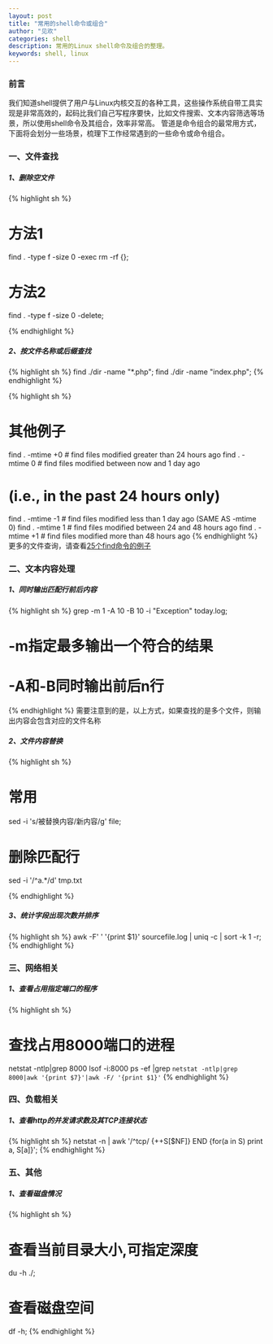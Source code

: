 ```yaml
---
layout: post
title: "常用的shell命令或组合"
author: "见欢"
categories: shell
description: 常用的Linux shell命令及组合的整理。
keywords: shell, linux
---
```


### 前言
我们知道shell提供了用户与Linux内核交互的各种工具，这些操作系统自带工具实现是非常高效的，起码比我们自己写程序要快，比如文件搜索、文本内容筛选等场景，所以使用shell命令及其组合，效率非常高。
管道是命令组合的最常用方式，下面将会划分一些场景，梳理下工作经常遇到的一些命令或命令组合。

### 一、文件查找
##### 1、删除空文件
{% highlight sh %}
# 方法1
find . -type f -size 0 -exec rm -rf {};
# 方法2
find . -type f -size 0 -delete;

{% endhighlight %}

##### 2、按文件名称或后缀查找
{% highlight sh %}
find ./dir -name "*.php";
find ./dir -name "index.php";
{% endhighlight %}

{% highlight sh %}
# 其他例子
find . -mtime +0 # find files modified greater than 24 hours ago
find . -mtime 0 # find files modified between now and 1 day ago
# (i.e., in the past 24 hours only)
find . -mtime -1 # find files modified less than 1 day ago (SAME AS -mtime 0)
find . -mtime 1 # find files modified between 24 and 48 hours ago
find . -mtime +1 # find files modified more than 48 hours ago
{% endhighlight %}
更多的文件查询，请查看[25个find命令的例子](https://www.binarytides.com/linux-find-command-examples/)


### 二、文本内容处理
##### 1、同时输出匹配行前后内容
{% highlight sh %}
grep -m 1 -A 10 -B 10 -i "Exception" today.log;
# -m指定最多输出一个符合的结果
# -A和-B同时输出前后n行
{% endhighlight %}
需要注意到的是，以上方式，如果查找的是多个文件，则输出内容会包含对应的文件名称

##### 2、文件内容替换
{% highlight sh %}
# 常用
sed -i 's/被替换内容/新内容/g' file;
# 删除匹配行
sed -i '/^a.*/d' tmp.txt

{% endhighlight %}

##### 3、统计字段出现次数并排序
{% highlight sh %}
awk -F' ' '{print $1}' sourcefile.log | uniq -c | sort -k 1 -r;
{% endhighlight %}

### 三、网络相关
##### 1、查看占用指定端口的程序
{% highlight sh %}
# 查找占用8000端口的进程
netstat -ntlp|grep 8000
lsof -i:8000
ps -ef |grep `netstat -ntlp|grep 8000|awk '{print $7}'|awk -F/ '{print $1}'`
{% endhighlight %}


### 四、负载相关
##### 1、查看http的并发请求数及其TCP连接状态
{% highlight sh %}
netstat -n | awk '/^tcp/ {++S[$NF]} END {for(a in S) print a, S[a]}';
{% endhighlight %}

### 五、其他
##### 1、查看磁盘情况
{% highlight sh %}
# 查看当前目录大小,可指定深度
du -h ./;
# 查看磁盘空间
df -h;
{% endhighlight %}
